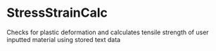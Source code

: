 # StressStrainCalc
Checks for plastic deformation and calculates tensile strength of user inputted material using stored text data
